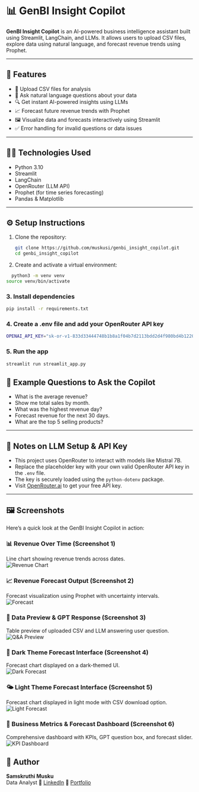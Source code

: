 # 📊 GenBI Insight Copilot

**GenBI Insight Copilot** is an AI-powered business intelligence assistant built using Streamlit, LangChain, and LLMs. It allows users to upload CSV files, explore data using natural language, and forecast revenue trends using Prophet.

---

## 🚀 Features

- 📁 Upload CSV files for analysis
- 💬 Ask natural language questions about your data
- 🔍 Get instant AI-powered insights using LLMs
- 📈 Forecast future revenue trends with Prophet
- 🖼️ Visualize data and forecasts interactively using Streamlit
- ✅ Error handling for invalid questions or data issues

---

## 🧑‍💻 Technologies Used

- Python 3.10
- Streamlit
- LangChain
- OpenRouter (LLM API)
- Prophet (for time series forecasting)
- Pandas & Matplotlib

---

## ⚙️ Setup Instructions

1. Clone the repository:
   ```bash
   git clone https://github.com/muskusi/genbi_insight_copilot.git
   cd genbi_insight_copilot

2. Create and activate a virtual environment:
 ```bash
   python3 -m venv venv
source venv/bin/activate
```

### 3. Install dependencies

```bash
pip install -r requirements.txt
```


###  4. Create a .env file and add your OpenRouter API key
```bash
OPENAI_API_KEY="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"
```

###  5. Run the app
```bash
streamlit run streamlit_app.py
```
## 💬 Example Questions to Ask the Copilot

- What is the average revenue?
- Show me total sales by month.
- What was the highest revenue day?
- Forecast revenue for the next 30 days.
- What are the top 5 selling products?

---

## 🔐 Notes on LLM Setup & API Key

- This project uses OpenRouter to interact with models like Mistral 7B.
- Replace the placeholder key with your own valid OpenRouter API key in the `.env` file.
- The key is securely loaded using the `python-dotenv` package.
- Visit [OpenRouter.ai](https://openrouter.ai) to get your free API key.

---
## 🖼️ Screenshots

Here’s a quick look at the GenBI Insight Copilot in action:

### 📊 Revenue Over Time (Screenshot 1)  
Line chart showing revenue trends across dates.  
![Revenue Chart](images/screenshot1.png)

### 📈 Revenue Forecast Output (Screenshot 2)  
Forecast visualization using Prophet with uncertainty intervals.  
![Forecast](images/screenshot2.png)

### 🧾 Data Preview & GPT Response (Screenshot 3)  
Table preview of uploaded CSV and LLM answering user question.  
![Q&A Preview](images/screenshot3.png)

### 🌙 Dark Theme Forecast Interface (Screenshot 4)  
Forecast chart displayed on a dark-themed UI.  
![Dark Forecast](images/screenshot4.png)

### 🌤️ Light Theme Forecast Interface (Screenshot 5)  
Forecast chart displayed in light mode with CSV download option.  
![Light Forecast](images/screenshot5.png)

### 📌 Business Metrics & Forecast Dashboard (Screenshot 6)  
Comprehensive dashboard with KPIs, GPT question box, and forecast slider.  
![KPI Dashboard](images/screenshot6.png)

## 👤 Author

**Samskruthi Musku**  
Data Analyst
🔗 [LinkedIn](https://www.linkedin.com/in/samskruthi-musku/) 
📎 [Portfolio](https://samskruthireddy088.wixsite.com/my-site-2)
